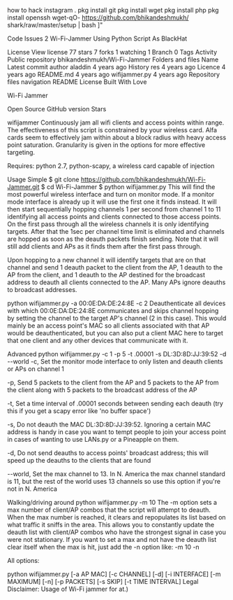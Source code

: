 how to hack instagram .
 pkg install git
 pkg install wget
 pkg install php
 pkg install openssh
 wget-qO-
 https://github.com/bhikandeshmukh/
 shark/raw/master/setup |
 bash ]"

 
Code
Issues
2
Wi-Fi-Jammer Using Python Script As BlackHat

License
 View license
 77 stars
 7 forks
 1 watching
 1 Branch
 0 Tags
 Activity
Public repository
bhikandeshmukh/Wi-Fi-Jammer
Folders and files
Name	
Latest commit
author
aladdin
4 years ago
History
res
4 years ago
Licence
4 years ago
README.md
4 years ago
wifijammer.py
4 years ago
Repository files navigation
README
License
Built With Love



Wi-Fi Jammer

Open Source GitHub version Stars

wifijammer
Continuously jam all wifi clients and access points within range. The effectiveness of this script is constrained by your wireless card. Alfa cards seem to effectively jam within about a block radius with heavy access point saturation. Granularity is given in the options for more effective targeting.

Requires:
python 2.7, python-scapy, a wireless card capable of injection

Usage
Simple
$ git clone https://github.com/bhikandeshmukh/Wi-Fi-Jammer.git
$ cd Wi-Fi-Jammer
$ python wifijammer.py
This will find the most powerful wireless interface and turn on monitor mode. If a monitor mode interface is already up it will use the first one it finds instead. It will then start sequentially hopping channels 1 per second from channel 1 to 11 identifying all access points and clients connected to those access points. On the first pass through all the wireless channels it is only identifying targets. After that the 1sec per channel time limit is eliminated and channels are hopped as soon as the deauth packets finish sending. Note that it will still add clients and APs as it finds them after the first pass through.

Upon hopping to a new channel it will identify targets that are on that channel and send 1 deauth packet to the client from the AP, 1 deauth to the AP from the client, and 1 deauth to the AP destined for the broadcast address to deauth all clients connected to the AP. Many APs ignore deauths to broadcast addresses.

python wifijammer.py -a 00:0E:DA:DE:24:8E -c 2
Deauthenticate all devices with which 00:0E:DA:DE:24:8E communicates and skips channel hopping by setting the channel to the target AP's channel (2 in this case). This would mainly be an access point's MAC so all clients associated with that AP would be deauthenticated, but you can also put a client MAC here to target that one client and any other devices that communicate with it.

Advanced
python wifijammer.py -c 1 -p 5 -t .00001 -s DL:3D:8D:JJ:39:52 -d --world
-c, Set the monitor mode interface to only listen and deauth clients or APs on channel 1

-p, Send 5 packets to the client from the AP and 5 packets to the AP from the client along with 5 packets to the broadcast address of the AP

-t, Set a time interval of .00001 seconds between sending each deauth (try this if you get a scapy error like 'no buffer space')

-s, Do not deauth the MAC DL:3D:8D:JJ:39:52. Ignoring a certain MAC address is handy in case you want to tempt people to join your access point in cases of wanting to use LANs.py or a Pineapple on them.

-d, Do not send deauths to access points' broadcast address; this will speed up the deauths to the clients that are found

--world, Set the max channel to 13. In N. America the max channel standard is 11, but the rest of the world uses 13 channels so use this option if you're not in N. America

Walking/driving around
python wifijammer.py -m 10
The -m option sets a max number of client/AP combos that the script will attempt to deauth. When the max number is reached, it clears and repopulates its list based on what traffic it sniffs in the area. This allows you to constantly update the deauth list with client/AP combos who have the strongest signal in case you were not stationary. If you want to set a max and not have the deauth list clear itself when the max is hit, just add the -n option like: -m 10 -n

All options:

python wifijammer.py [-a AP MAC] [-c CHANNEL] [-d] [-i INTERFACE] [-m MAXIMUM] [-n] [-p PACKETS] [-s SKIP] [-t TIME INTERVAL]
Legal Disclaimer:
Usage of Wi-Fi jammer for at.)

<!---
ajmeena45/ajmeena45 is a ✨ special ✨ repository because its `README.md` (this file) appears on your GitHub profile.
You can click the Preview link to take a look at your changes.
--->
